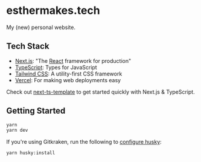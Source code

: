 # esthermakes.tech

My (new) personal website.

## Tech Stack

* [Next.js](https://nextjs.org/): "The [React](https://reactjs.org/) framework for production"
* [TypeScript](https://www:.typescriptlang.org/): Types for JavaScript
* [Tailwind CSS](https://tailwindcss.com/): A utility-first CSS framework
* [Vercel](https://vercel.com/): For making web deployments easy

Check out [next-ts-template](https://github.com/estherjk/next-ts-template) to get started quickly with Next.js & TypeScript.

## Getting Started

```bash
yarn
yarn dev
```

If you're using Gitkraken, run the following to [configure husky](https://github.com/typicode/husky/issues/875#issue-809587895):

```bash
yarn husky:install
```